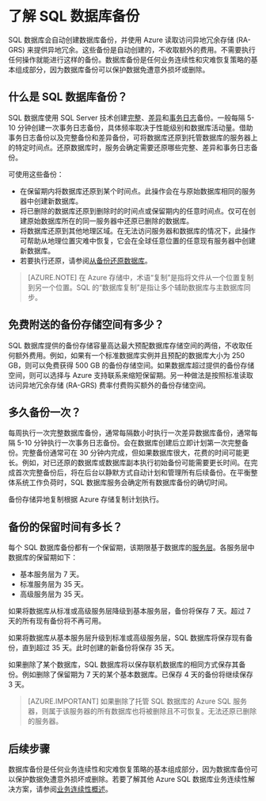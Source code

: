 <properties
    pageTitle="SQL 数据库备份 - 自动、异地冗余 | Azure"
    description="SQL 数据库每隔数分钟自动创建一个本地数据库备份，并使用 Azure 读取访问异地冗余存储来提供异地冗余。"
    services="sql-database"
    documentationcenter=""
    author="anosov1960"
    manager="jhubbard"
    editor="" />
<tags
    ms.assetid="3ee3d49d-16fa-47cf-a3ab-7b22aa491a8d"
    ms.service="sql-database"
    ms.devlang="NA"
    ms.topic="article"
    ms.tgt_pltfrm="NA"
    ms.workload="NA"
    ms.date="11/02/2016"
    wacn.date="12/20/2016"
ms.author="sashan;carlrab;barbkess" />

# 了解 SQL 数据库备份
<!------------------
This topic is annotated with TEMPLATE guidelines for FEATURE TOPICS.

Metadata guidelines

pageTitle
    60 characters or less. Includes name of the feature - primary benefit. Not the same as H1. Its 60 characters or fewer including all characters between the quotes and the Microsoft Azure site identifier.

description
    115-145 characters. Duplicate of the first sentence in the introduction. This is the abstract of the article that displays under the title when searching in Bing or Google. 

    Example: "SQL Database automatically creates a local database backup every few minutes and uses Azure read-access geo-redundant storage for geo-redundancy."

TEMPLATE GUIDELINES for feature topics

The Feature Topic is a one-pager (ok, sometimes longer) that explains a capability of the product or service. It explains what the capability is and characteristics of the capability.  

It is a "learning" topic, not an action topic.

DO explain this:
    • Definition of the feature terminology.  i.e., What is a database backup?
    • Characteristics and capabilities of the feature. (How the feature works)
    • Common uses with links to overview topics that recommend when to use the feature.
    • Reference specifications (Limitations and Restrictions, Permissions, General Remarks, etc.)
    • Next Steps with links to related overviews, features, and tasks.

DON'T explain this:
    • How to steps for using the feature (Tasks)
    • How to solve business problems that incorporate the feature (Overviews)

GUIDELINES for the H1 

    The H1 should answer the question "What is in this topic?" Write the H1 heading in conversational language and use search key words as much as possible. Since this is a learning topic, make sure the title indicates that and doesn't mislead people to think this will tell them how to do tasks.  

    To help people understand this is a learning topic and not an action topic, start the title with "Learn about ... "

    Heading must use an industry standard term. If your feature is a proprietary name like "Elastic database pools", use a synonym. For example:    "Learn about elastic database pools for multi-tenant databases". In this case multi-tenant database is the industry-standard term that will be an anchor for finding the topic.

GUIDELINES for introduction

    The introduction is 1-2 sentences.  It is optimized for search and sets proper expectations about what to expect in the article. It should contain the top key words that you are using throughout the article.The introduction should be brief and to the point of what the feature is, what it is used for, and what's in the article. 

    If the introduction is short enough, your article can pop to the top in Google Instant Answers.

    In this example:

Sentence #1 Explains what the article will cover, which is what the feature is or does. This is also the metadata description. 
    SQL Database automatically creates a database backup every five minutes and uses Azure read-access geo-redundant storage (RA-GRS) to provide geo-redundancy. 

Sentence #2 Explains why I should care about this.  
    Database backups are an essential part of any business continuity and disaster recovery strategy because they protect your data from accidental corruption or deletion.

-------------------->


SQL 数据库会自动创建数据库备份，并使用 Azure 读取访问异地冗余存储 (RA-GRS) 来提供异地冗余。这些备份是自动创建的，不收取额外的费用。不需要执行任何操作就能进行这样的备份。数据库备份是任何业务连续性和灾难恢复策略的基本组成部分，因为数据库备份可以保护数据免遭意外损坏或删除。

<!-- This image needs work, so not putting it in right now.

This diagram shows SQL Database running in the US East region. It creates a database backup every five minutes, which it stores locally to Azure Read Access Geo-redundant Storage (RA-GRS). Azure uses geo-replication to copy the database backups to a paired data center in the US West region.

![geo-restore](./media/sql-database-geo-restore/geo-restore-1.png)

-->


<!---------------
GUIDELINES for the first ## H2.

    The first ## describes what the feature encompasses and how it is used. It points to related task articles.

    For consistency, being the heading with "What is ... "
----------------->


## 什么是 SQL 数据库备份？
<!-- 
    Explains what a SQL Database backup is and answers an important question that people want to know.
-->



<!----------------- 
    Explains first component of the backup feature
------------------>


SQL 数据库使用 SQL Server 技术创建[完整](https://msdn.microsoft.com/zh-cn/library/ms186289.aspx)、[差异](https://msdn.microsoft.com/zh-cn/library/ms175526.aspx)和[事务日志](https://msdn.microsoft.com/zh-cn/library/ms191429.aspx)备份。一般每隔 5-10 分钟创建一次事务日志备份，具体频率取决于性能级别和数据库活动量。借助事务日志备份以及完整备份和差异备份，可将数据库还原到托管数据库的服务器上的特定时间点。还原数据库时，服务会确定需要还原哪些完整、差异和事务日志备份。

<!--------------- 
    Explicit list of what to do with a local backup. "Use a ..." helps people to scan the topic and find the uses quickly.
---------------->


可使用这些备份：

* 在保留期内将数据库还原到某个时间点。此操作会在与原始数据库相同的服务器中创建新数据库。
* 将已删除的数据库还原到删除时的时间点或保留期内的任意时间点。仅可在创建原始数据库所在的同一服务器中还原已删除的数据库。
* 将数据库还原到其他地理区域。在无法访问服务器和数据库的情况下，此操作可帮助从地理位置灾难中恢复，它会在全球任意位置的任意现有服务器中创建新数据库。
* 若要执行还原，请参阅[从备份还原数据库](/documentation/articles/sql-database-recovery-using-backups/)。

<!----------------- 
    Explains first component of the backup feature
------------------>


<!--------------- 
    Explicit list of what to do with a geo-redundant backup. "Use a ..." helps people to scan the topic and find the uses quickly.
---------------->


>[AZURE.NOTE] 在 Azure 存储中，术语“复制”是指将文件从一个位置复制到另一个位置。SQL 的“数据库复制”是指让多个辅助数据库与主数据库同步。


<!----------------
    The next ## H2's discuss key characteristics of how the feature works. The title is in conversational language and asks the question that will be answered.
------------------->

## 免费附送的备份存储空间有多少？
SQL 数据库提供的备份存储容量高达最大预配数据库存储空间的两倍，不收取任何额外费用。例如，如果有一个标准数据库实例并且预配的数据库大小为 250 GB，则可以免费获得 500 GB 的备份存储空间。如果数据库超过提供的备份存储空间，则可以选择与 Azure 支持联系来缩短保留期。另一种做法是按照标准读取访问异地冗余存储 (RA-GRS) 费率付费购买额外的备份存储空间。

## 多久备份一次？
每周执行一次完整数据库备份，通常每隔数小时执行一次差异数据库备份，通常每隔 5-10 分钟执行一次事务日志备份。会在数据库创建后立即计划第一次完整备份。完整备份通常可在 30 分钟内完成，但如果数据库很大，花费的时间可能更长。例如，对已还原的数据库或数据库副本执行初始备份可能需要更长时间。在完成首次完整备份后，将在后台以静默方式自动计划和管理所有后续备份。在平衡整体系统工作负荷时，SQL 数据库服务会确定所有数据库备份的确切时间。

备份存储异地复制根据 Azure 存储复制计划执行。

## 备份的保留时间有多长？

每个 SQL 数据库备份都有一个保留期，该期限基于数据库的[服务层](/documentation/articles/sql-database-service-tiers/)。各服务层中数据库的保留期如下：

<!------------------

    Using a list so the information is easy to find when scanning.
------------------->


* 基本服务层为 7 天。
* 标准服务层为 35 天。
* 高级服务层为 35 天。

如果将数据库从标准或高级服务层降级到基本服务层，备份将保存 7 天。超过 7 天的所有现有备份将不再可用。

如果将数据库从基本服务层升级到标准或高级服务层，SQL 数据库将保存现有备份，直到超过 35 天。此时创建的新备份将保存 35 天。

如果删除了某个数据库，SQL 数据库将以保存联机数据库的相同方式保存其备份。例如删除了保留期为 7 天的某个基本数据库。已保存 4 天的备份将继续保存 3 天。

> [AZURE.IMPORTANT] 如果删除了托管 SQL 数据库的 Azure SQL 服务器，则属于该服务器的所有数据库也将被删除且不可恢复。无法还原已删除的服务器。

<!-------------------
OPTIONAL section
## Best practices 
--------------------->


<!-------------------
OPTIONAL section
## General remarks
--------------------->

<!-------------------
OPTIONAL section
## Limitations and restrictions
--------------------->

<!-------------------
OPTIONAL section
## Metadata
--------------------->

<!-------------------
OPTIONAL section
## Performance
--------------------->

<!-------------------
OPTIONAL section
## Permissions
--------------------->

<!-------------------
OPTIONAL section
## Security
--------------------->

<!-------------------
GUIDELINES for Next Steps

    The last section is Next Steps. Give a next step that would be relevant to the customer after they have learned about the feature and the tasks associated with it.  Perhaps point them to one or two key scenarios that use this feature.

    You don't need to repeat links you have already given them.
--------------------->

## 后续步骤

数据库备份是任何业务连续性和灾难恢复策略的基本组成部分，因为数据库备份可以保护数据免遭意外损坏或删除。若要了解其他 Azure SQL 数据库业务连续性解决方案，请参阅[业务连续性概述](/documentation/articles/sql-database-business-continuity/)。

<!---HONumber=Mooncake_1212_2016-->